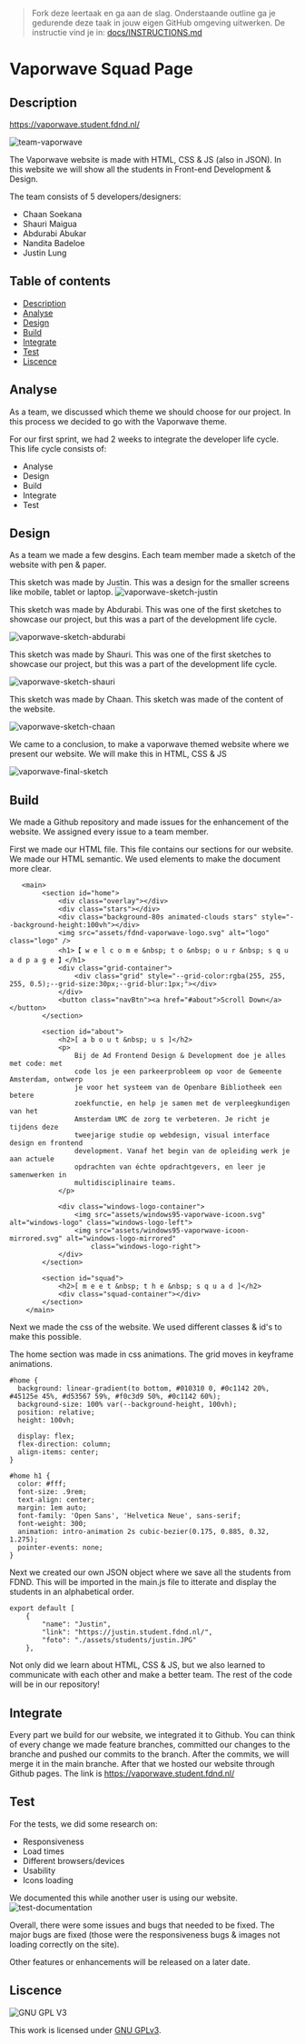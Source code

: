 > Fork deze leertaak en ga aan de slag. Onderstaande outline ga je gedurende deze taak in jouw eigen GitHub omgeving uitwerken. De instructie vind je in: [docs/INSTRUCTIONS.md](docs/INSTRUCTIONS.md)

# Vaporwave Squad Page

## Description

<!-- Voeg een link toe naar Github Pages 🌐-->

https://vaporwave.student.fdnd.nl/

<!-- Voeg een mooie poster visual toe 📸 -->

![team-vaporwave](https://media.discordapp.net/attachments/437951219705577472/890164713768517632/MicrosoftTeams-image.png)

The Vaporwave website is made with HTML, CSS & JS (also in JSON).
In this website we will show all the students in Front-end Development & Design.

The team consists of 5 developers/designers:

- Chaan Soekana
- Shauri Maigua
- Abdurabi Abukar
- Nandita Badeloe
- Justin Lung

## Table of contents

- [Description](#description)
- [Analyse](#analyse)
- [Design](#design)
- [Build](#build)
- [Integrate](#integrate)
- [Test](#test)
- [Liscence](#liscence)

## Analyse

As a team, we discussed which theme we should choose for our project.
In this process we decided to go with the Vaporwave theme.

For our first sprint, we had 2 weeks to integrate the developer life cycle.
This life cycle consists of:

- Analyse
- Design
- Build
- Integrate
- Test

## Design

As a team we made a few desgins. Each team member made a sketch of the website with pen & paper.

This sketch was made by Justin. This was a design for the smaller screens like mobile, tablet or laptop.
![vaporwave-sketch-justin](https://media.discordapp.net/attachments/437951219705577472/890170354004295690/Screenshot_2021-09-22_at_11.39.06.png)

This sketch was made by Abdurabi. This was one of the first sketches to showcase our project, but this was a part of the development life cycle.

![vaporwave-sketch-abdurabi](https://media.discordapp.net/attachments/437951219705577472/890170750856757328/Screenshot_2021-09-22_at_11.40.20.png)

This sketch was made by Shauri. This was one of the first sketches to showcase our project, but this was a part of the development life cycle.

![vaporwave-sketch-shauri](https://media.discordapp.net/attachments/871761581590052925/890171458989477918/Screenshot_2021-09-22_at_11.43.25.png)

This sketch was made by Chaan. This sketch was made of the content of the website.

![vaporwave-sketch-chaan](https://media.discordapp.net/attachments/871761581590052925/890171925295398932/Screenshot_2021-09-22_at_11.45.20.png?width=790&height=1138)

We came to a conclusion, to make a vaporwave themed website where we present our website. We will make this in HTML, CSS & JS

![vaporwave-final-sketch](https://media.discordapp.net/attachments/437951219705577472/890169012892344340/Screenshot_2021-09-22_at_11.33.45.png?width=784&height=1139)

## Build

We made a Github repository and made issues for the enhancement of the website. We assigned every issue to a team member.

First we made our HTML file. This file contains our sections for our website. We made our HTML semantic. We used elements to make the document more clear.

```
   <main>
        <section id="home">
            <div class="overlay"></div>
            <div class="stars"></div>
            <div class="background-80s animated-clouds stars" style="--background-height:100vh"></div>
            <img src="assets/fdnd-vaporwave-logo.svg" alt="logo" class="logo" />
            <h1>【 w e l c o m e &nbsp; t o &nbsp; o u r &nbsp; s q u a d p a g e 】</h1>
            <div class="grid-container">
                <div class="grid" style="--grid-color:rgba(255, 255, 255, 0.5);--grid-size:30px;--grid-blur:1px;"></div>
            </div>
            <button class="navBtn"><a href="#about">Scroll Down</a></button>
        </section>

        <section id="about">
            <h2>[ a b o u t &nbsp; u s ]</h2>
            <p>
                Bij de Ad Frontend Design & Development doe je alles met code: met
                code los je een parkeerprobleem op voor de Gemeente Amsterdam, ontwerp
                je voor het systeem van de Openbare Bibliotheek een betere
                zoekfunctie, en help je samen met de verpleegkundigen van het
                Amsterdam UMC de zorg te verbeteren. Je richt je tijdens deze
                tweejarige studie op webdesign, visual interface design en frontend
                development. Vanaf het begin van de opleiding werk je aan actuele
                opdrachten van échte opdrachtgevers, en leer je samenwerken in
                multidisciplinaire teams.
            </p>

            <div class="windows-logo-container">
                <img src="assets/windows95-vaporwave-icoon.svg" alt="windows-logo" class="windows-logo-left">
                <img src="assets/windows95-vaporwave-icoon-mirrored.svg" alt="windows-logo-mirrored"
                    class="windows-logo-right">
            </div>
        </section>

        <section id="squad">
            <h2>[ m e e t &nbsp; t h e &nbsp; s q u a d ]</h2>
            <div class="squad-container"></div>
        </section>
    </main>
```

Next we made the css of the website. We used different classes & id's to make this possible.

The home section was made in css animations. The grid moves in keyframe animations.

```
#home {
  background: linear-gradient(to bottom, #010310 0, #0c1142 20%, #45125e 45%, #d53567 59%, #f0c3d9 50%, #0c1142 60%);
  background-size: 100% var(--background-height, 100vh);
  position: relative;
  height: 100vh;

  display: flex;
  flex-direction: column;
  align-items: center;
}

#home h1 {
  color: #fff;
  font-size: .9rem;
  text-align: center;
  margin: 1em auto;
  font-family: 'Open Sans', 'Helvetica Neue', sans-serif;
  font-weight: 300;
  animation: intro-animation 2s cubic-bezier(0.175, 0.885, 0.32, 1.275);
  pointer-events: none;
}
```

Next we created our own JSON object where we save all the students from FDND. This will be imported in the main.js file to itterate and display the students in an alphabetical order.

```
export default [
    {
        "name": "Justin",
        "link": "https://justin.student.fdnd.nl/",
        "foto": "./assets/students/justin.JPG"
    },
```


Not only did we learn about HTML, CSS & JS, but we also learned to communicate with each other and make a better team. 
The rest of the code will be in our repository!

## Integrate
Every part we build for our website, we integrated it to Github. You can think of every change we made feature branches, committed our changes to the branche and pushed our commits to the branch. After the commits, we will merge it in the main branche. After that we hosted our website through Github pages. The link is https://vaporwave.student.fdnd.nl/

## Test
For the tests, we did some research on:

- Responsiveness
- Load times
- Different browsers/devices
- Usability 
- Icons loading

We documented this while another user is using our website.
![test-documentation](https://media.discordapp.net/attachments/871761581590052925/890177001376329738/Screenshot_2021-09-22_at_12.05.26.png?width=876&height=1137)

Overall, there were some issues and bugs that needed to be fixed. The major bugs are fixed (those were the responsiveness bugs & images not loading correctly on the site).

Other features or enhancements will be released on a later date.

## Liscence

![GNU GPL V3](https://www.gnu.org/graphics/gplv3-127x51.png)

This work is licensed under [GNU GPLv3](./LICENSE).
